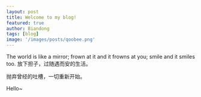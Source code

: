 ```yaml
---
layout: post
title: Welcome to my blog!
featured: true
author: Biandong
tags: [blog]
image: '/images/posts/qoobee.png'
---
```

The world is like a mirror; frown at it and it frowns at you; smile and it smiles too.
放下担子，过随遇而安的生活。

抛弃曾经的吐槽，一切重新开始。

Hello~